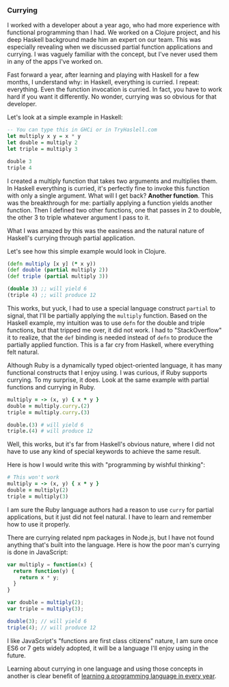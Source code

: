 ### Currying

I worked with a developer about a year ago, who had more experience with functional programming than I had. We worked on a Clojure project, and his deep Haskell background made him an expert on our team. This was especially revealing when we discussed partial function applications and currying. I was vaguely familiar with the concept, but I've never used them in any of the apps I've worked on.

Fast forward a year, after learning and playing with Haskell for a few months, I understand why: in Haskell, everything is curried. I repeat: everything. Even the function invocation is curried. In fact, you have to work hard if you want it differently. No wonder, currying was so obvious for that developer.

Let's look at a simple example in Haskell:

```haskell
-- You can type this in GHCi or in TryHaslell.com
let multiply x y = x * y
let double = multiply 2
let triple = multiply 3

double 3
triple 4
```

I created a multiply function that takes two arguments and multiplies them. In Haskell everything is curried, it's perfectly fine to invoke this function with only a single argument. What will I get back? **Another function**. This was the breakthrough for me: partially applying a function yields another function. Then I defined two other functions, one that passes in 2 to double, the other 3 to triple whatever argument I pass to it.

What I was amazed by this was the easiness and the natural nature of Haskell's currying through partial application.

Let's see how this simple example would look in Clojure.

```clojure
(defn multiply [x y] (* x y))
(def double (partial multiply 2))
(def triple (partial multiply 3))

(double 3) ;; will yield 6
(triple 4) ;; will produce 12
```

This works, but yuck, I had to use a special language construct `partial` to signal, that I'll be partially applying the `multiply` function. Based on the Haskell example, my intuition was to use `defn` for the double and triple functions, but that tripped me over, it did not work. I had to "StackOverflow" it to realize, that the `def` binding is needed instead of `defn` to produce the partially applied function. This is a far cry from Haskell, where everything felt natural.

Although Ruby is a dynamically typed object-oriented language, it has many functional constructs that I enjoy using. I was curious, if Ruby supports currying. To my surprise, it does. Look at the same example with partial functions and currying in Ruby.

```ruby
multiply = -> (x, y) { x * y }
double = multiply.curry.(2)
triple = multiply.curry.(3)

double.(3) # will yield 6
triple.(4) # will produce 12
```
Well, this works, but it's far from Haskell's obvious nature, where I did not have to use any kind of special keywords to achieve the same result.

Here is how I would write this with "programming by wishful thinking":

```ruby
# This won't work
multiply = -> (x, y) { x * y }
double = multiply(2)
triple = multiply(3)
```

I am sure the Ruby language authors had a reason to use `curry` for partial applications, but it just did not feel natural. I have to learn and remember how to use it properly.

There are currying related npm packages in Node.js, but I have not found anything that's built into the language. Here is how the poor man's currying is done in JavaScript:

```javascript
var multiply = function(x) {
  return function(y) {
    return x * y;
  }
}

var double = multiply(2);
var triple = multiply(3);

double(3); // will yield 6
triple(4); // will produce 12
```
I like JavaScript's "functions are first class citizens" nature, I am sure once ES6 or 7 gets widely adopted, it will be a language I'll enjoy using in the future.

Learning about currying in one language and using those concepts in another is clear benefit of [learning a programming language in every year](https://pragprog.com/book/tpp/the-pragmatic-programmer).

